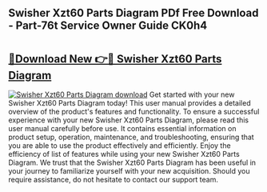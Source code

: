 ## Swisher Xzt60 Parts Diagram PDf Free Download - Part-76t Service Owner Guide CK0h4

# <h2><a href="http://dfj8af0.blite.top/?on=Swisher+Xzt60+Parts+Diagram">🔗Download New 👉🔴 Swisher Xzt60 Parts Diagram</a></h2>

[![Swisher Xzt60 Parts Diagram download](https://i.imgur.com/lujVjoI.png)](http://dfj8af0.blite.top/?on=Swisher+Xzt60+Parts+Diagram)
Get started with your new Swisher Xzt60 Parts Diagram today! This user manual provides a detailed overview of the product's features and functionality. To ensure a successful experience with your new Swisher Xzt60 Parts Diagram, please read this user manual carefully before use. It contains essential information on product setup, operation, maintenance, and troubleshooting, ensuring that you are able to use the product effectively and efficiently. Enjoy the efficiency of list of features while using your new Swisher Xzt60 Parts Diagram. We trust that the Swisher Xzt60 Parts Diagram has been useful in your journey to familiarize yourself with your new acquisition. Should you require assistance, do not hesitate to contact our support team.
